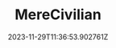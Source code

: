 ---
title: "MereCivilian"
category: "IndieWeb & Personal Blogs"
site_url: https://merecivilian.com/
feed_url: https://merecivilian.com/rss/
date: 2023-11-29T11:36:53.902761Z
domain: merecivilian.com

---